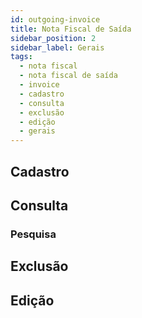 ```yaml
---
id: outgoing-invoice
title: Nota Fiscal de Saída
sidebar_position: 2
sidebar_label: Gerais
tags:
  - nota fiscal
  - nota fiscal de saída
  - invoice
  - cadastro
  - consulta
  - exclusão
  - edição
  - gerais
---
```


## Cadastro

## Consulta

### Pesquisa

## Exclusão

## Edição
